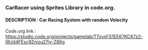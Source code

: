 ### CarRacer using Sprites Library in code.org.
#### DESCRIPTION : Car Racing System with random Velocity

Code.org link : https://studio.code.org/projects/gamelab/TTsysFS1EE67KC87z2-I9Ud4FEsc9Znizu27iy-Z86g
